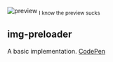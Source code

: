 ![preview](preview.png)
<sub>I know the preview sucks</sub>
## img-preloader
A basic implementation.
[CodePen](http://codepen.io/srph/pen/BoxRGK)